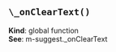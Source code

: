 <a name="_onClearText"></a>

## `\_onClearText()`
**Kind**: global function  
**See**: m-suggest._onClearText  
